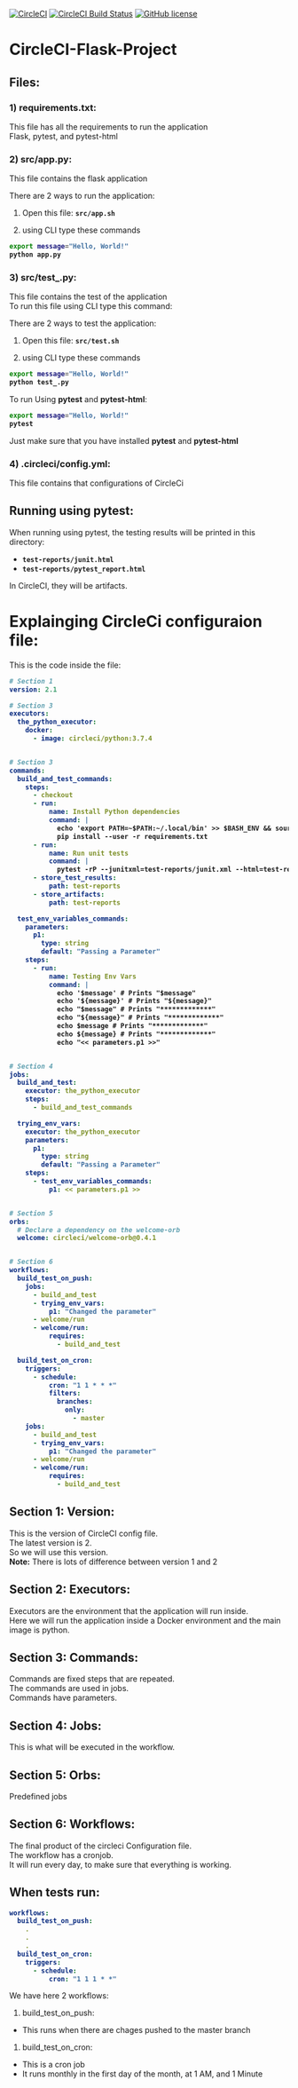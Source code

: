 
[![CircleCI](https://circleci.com/gh/OmarThinks/CircleCI-Flask-Project.svg?style=svg)](https://circleci.com/gh/OmarThinks/CircleCI-Flask-Project)
[![CircleCI Build Status](https://circleci.com/gh/OmarThinks/CircleCI-Flask-Project.svg?style=shield "CircleCI Build Status")](https://circleci.com/gh/OmarThinks/CircleCI-Flask-Project) 
[![GitHub license](https://img.shields.io/badge/license-MIT-blue.svg)](https://raw.githubusercontent.com/OmarThinks/CircleCI-hello-world/master/LICENSE) 


# CircleCI-Flask-Project



## Files:


### 1) requirements.txt:
This file has all the requirements to run the application  
Flask, pytest, and pytest-html


### 2) src/app.py:
This file contains the flask application  

There are 2 ways to run the application:
1. Open this file: **`src/app.sh`**

2. using CLI type these commands
<b>

```bash
export message="Hello, World!"
python app.py
```
</b>



### 3) src/test_.py:
This file contains the test of the application  
To run this file using CLI type this command:


There are 2 ways to test the application:

1. Open this file: **`src/test.sh`**

2. using CLI type these commands

<b>

```bash
export message="Hello, World!"
python test_.py
```
</b>



To run Using **pytest** and **pytest-html**:

<b>

```bash
export message="Hello, World!"
pytest
```
</b>

Just make sure that you have installed 
**pytest** and **pytest-html**


### 4) .circleci/config.yml:
This file contains that configurations of CircleCi







## Running using pytest:


When running using pytest, the testing results will be printed in this directory:

- **`test-reports/junit.html`**
- **`test-reports/pytest_report.html`**



In CircleCI, they will be artifacts.







# Explainging CircleCi configuraion file:


This is the code inside the file:



<b>


```yml
# Section 1
version: 2.1

# Section 3
executors:
  the_python_executor:
    docker:
      - image: circleci/python:3.7.4


# Section 3
commands:
  build_and_test_commands:
    steps:
      - checkout
      - run:
          name: Install Python dependencies
          command: |
            echo 'export PATH=~$PATH:~/.local/bin' >> $BASH_ENV && source $BASH_ENV
            pip install --user -r requirements.txt
      - run:
          name: Run unit tests
          command: |
            pytest -rP --junitxml=test-reports/junit.xml --html=test-reports/pytest_report.html --self-contained-html --cov --cov-report=html:test-reports/pytest_cov_report
      - store_test_results:
          path: test-reports
      - store_artifacts:
          path: test-reports    

  test_env_variables_commands:
    parameters:
      p1:
        type: string
        default: "Passing a Parameter"
    steps:
      - run:
          name: Testing Env Vars
          command: |
            echo '$message' # Prints "$message"
            echo '${message}' # Prints "${message}"
            echo "$message" # Prints "*************"
            echo "${message}" # Prints "*************"
            echo $message # Prints "*************"
            echo ${message} # Prints "*************"
            echo "<< parameters.p1 >>"


# Section 4
jobs:
  build_and_test:
    executor: the_python_executor
    steps:
      - build_and_test_commands

  trying_env_vars:
    executor: the_python_executor
    parameters:
      p1:
        type: string
        default: "Passing a Parameter"
    steps:
      - test_env_variables_commands:
          p1: << parameters.p1 >>


# Section 5
orbs:
  # Declare a dependency on the welcome-orb
  welcome: circleci/welcome-orb@0.4.1


# Section 6
workflows:
  build_test_on_push:
    jobs:
      - build_and_test
      - trying_env_vars:
          p1: "Changed the parameter"
      - welcome/run
      - welcome/run:
          requires:
            - build_and_test

  build_test_on_cron:
    triggers:
      - schedule:
          cron: "1 1 * * *"
          filters:
            branches:
              only:
                - master
    jobs:
      - build_and_test
      - trying_env_vars:
          p1: "Changed the parameter"
      - welcome/run
      - welcome/run:
          requires:
            - build_and_test
```
</b>




## Section 1: Version:

This is the version of CircleCI config file.  
The latest version is 2.  
So we will use this version.  
**Note:** There is lots of difference between version 1 and 2



## Section 2: Executors:

Executors are the environment that the application will run inside.    
Here we will run the application inside a Docker environment and the 
main image is python.




## Section 3: Commands:

Commands are fixed steps that are repeated.  
The commands are used in jobs.  
Commands have parameters.  




## Section 4: Jobs:

This is what will be executed  in the workflow.





## Section 5: Orbs:

Predefined jobs





## Section 6: Workflows:

The final product of the circleci Configuration file.  
The workflow has a cronjob.  
It will run every day, to make sure that everything is working.













## When tests run:

<b>

```yml
workflows:
  build_test_on_push:
    .
    .
    .
  build_test_on_cron:
    triggers:
      - schedule:
          cron: "1 1 1 * *"
```


</b>


We have here 2 workflows:
1. build_test_on_push:
- This runs when there are chages pushed to the master branch
1. build_test_on_cron:
- This is a cron job
- It runs monthly in the first day of the month, 
at 1 AM, and 1 Minute
























